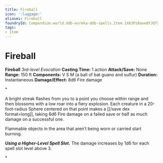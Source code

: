 ```yaml
---
title: Fireball
icon: ':luggage:'
aliases: Fireball
foundryId: Compendium.world.ddb-eureka-ddb-spells.Item.1X63Pz8axedYJQTx
tags:
- Item
---
```


# Fireball

**Fireball**
_3rd-level Evocation_
**Casting Time:** 1 action
**Attack/Save:** None
**Range:** 150 ft
**Components:** V S M (a ball of bat guano and sulfur)
**Duration:** Instantaneous
**Damage/Effect:** 8d6 Fire damage

*<p>A bright streak flashes from you to a point you choose within range and then blossoms with a low roar into a fiery explosion. Each creature in a 20-foot-radius Sphere centered on that point makes a [[/save dex format=long]], taking 8d6 Fire damage on a failed save or half as much damage on a successful one.

Flammable objects in the area that aren’t being worn or carried start burning.

***Using a Higher-Level Spell Slot.*** The damage increases by 1d6 for each spell slot level above 3.</p>*